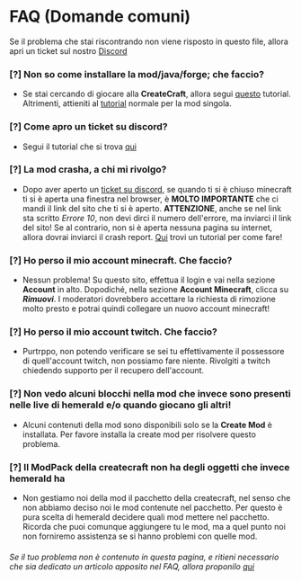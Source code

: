 # FAQ (Domande comuni)

Se il problema che stai riscontrando non viene risposto in questo file, allora apri un ticket sul nostro [Discord](https://discord.gg/hemerald)

### [?] Non so come installare la mod/java/forge; che faccio?
- Se stai cercando di giocare alla **CreateCraft**, allora segui [questo](https://mod.hemerald.net/wiki/modpack/CreateCraft.md) tutorial. Altrimenti, attieniti al [tutorial](https://mod.hemerald.net/wiki/introduzione/Download.md) normale per la mod singola.
### [?] Come apro un ticket su discord?
- Segui il tutorial che si trova [qui](https://mod.hemerald.net/wiki/support/Ticket.md)
### [?] La mod crasha, a chi mi rivolgo?
- Dopo aver aperto un [ticket su discord](https://mod.hemerald.net/wiki/support/Ticket.md), se quando ti si è chiuso minecraft ti si è aperta una finestra nel browser, è **MOLTO IMPORTANTE** che ci mandi il link del sito che ti si è aperto. **ATTENZIONE**, anche se nel link sta scritto *Errore 10*, non devi dirci il numero dell'errore, ma inviarci il link del sito! Se al contrario, non si è aperta nessuna pagina su internet, allora dovrai inviarci il crash report. [Qui](https://mod.hemerald.net/wiki/support/Crash.md) trovi un tutorial per come fare!
### [?] Ho perso il mio account minecraft. Che faccio?
- Nessun problema! Su questo sito, effettua il login e vai nella sezione **Account** in alto. Dopodiché, nella sezione **Account Minecraft**, clicca su ***Rimuovi***. I moderatori dovrebbero accettare la richiesta di rimozione molto presto e potrai quindi collegare un nuovo account minecraft!
### [?] Ho perso il mio account twitch. Che faccio?
- Purtrppo, non potendo verificare se sei tu effettivamente il possessore di quell'account twitch, non possiamo fare niente. Rivolgiti a twitch chiedendo supporto per il recupero dell'account.
### [?] Non vedo alcuni blocchi nella mod che invece sono presenti nelle live di hemerald e/o quando giocano gli altri!
- Alcuni contenuti della mod sono disponibili solo se la **Create Mod** è installata. Per favore installa la create mod per risolvere questo problema.
### [?] Il ModPack della createcraft non ha degli oggetti che invece hemerald ha
- Non gestiamo noi della mod il pacchetto della createcraft, nel senso che non abbiamo deciso noi le mod contenute nel pacchetto. Per questo è pura scelta di hemerald decidere quali mod mettere nel pacchetto. Ricorda che puoi comunque aggiungere tu le mod, ma a quel punto noi non forniremo assistenza se si hanno problemi con quelle mod.

###### Se il tuo problema non è contenuto in questa pagina, e ritieni necessario che sia dedicato un articolo apposito nel FAQ, allora proponilo [qui](https://github.com/LIUKRAST/HemeraldProjectsCommunity/issues/new)